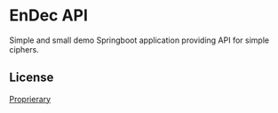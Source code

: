 # EnDec API

Simple and small demo Springboot application providing API for simple ciphers.

## License

[Proprierary](LICENSE)
